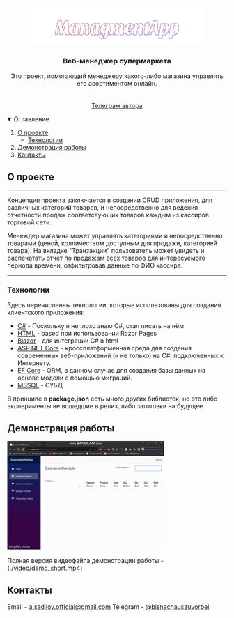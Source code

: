 <br />
<p align="center">
<img src="ManagmentApp.png" alt="Logo" width="400" height="90">

  <h3 align="center">Веб-менеджер супермаркета</h3>

  <p align="center">
    Это проект, помогающий менеджеру какого-либо магазина управлять его асортиментом онлайн.
    <br />
    <!--a href="https://fatclient.herokuapp.com/"><strong>Посмотреть демо »</strong></a-->
    <br />
    <br />
    <a href="https://t.me/bisnachauszuvorbei">Телеграм автора</a>
  </p>
</p>

<details open="open">
  <summary>Оглавление</summary>
  <ol>
    <li>
      <a href="#О проекте">О проекте</a>
      <ul>
        <li><a href="#Технологии">Технологии</a></li>
      </ul>
    </li>
    <li><a href="#Демонстрация работы">Демонстрация работы</a></li>
    <li><a href="#Контакты">Контакты</a></li>
  </ol>
</details>

## О проекте

___
Концепция проекта заключается в создании CRUD приложения, для различных категорий товаров, и непосредственно для ведения отчетности продаж соответсвующих товаров
каждым из кассиров торговой сети.

Менеждер магазина может управлять категориями и непосредственно товарами (ценой, колличеством доступным для продажи, категорией товара). На вкладке "Транзакции" пользователь
может увидеть и распечатать отчет по продажам всех товаров для интересуемого периода времени, отфильтровав данные по ФИО кассира.
___

### Технологии

Здесь перечисленны технологии, которые использованы для создания
клиентского приложения:

* [C#]() - Поскольку я неплохо знаю C#, стал писать на нём 
* [HTML]() - based при использовании Razor Pages
* [Blazor]() - для интеграции C# в html
* [ASP.NET Core]() - кроссплатформенная среда для создания современных веб-приложений (и не только) на С#, подключенных к Интернету.
* [EF Core]() - ORM, в данном случае для создания базы данных на основе модели с помощью миграций.
* [MSSQL]() - СУБД

В принципе в **package.json** есть много других библиотек, но это либо эксперименты не вошедшие в релиз, либо заготовки на
будущее.


## Демонстрация работы


![screen-gif](./demo_short.gif)

Полная версия видеофайла демонстрации работы - (./video/demo_short.mp4)
## Контакты

Email - [a.sadilov.official@gmail.com](mailto:a.sadilov.official@gmail.com)
Telegram - [@bisnachauszuvorbei](https://t.me/bisnachauszuvorbei)

